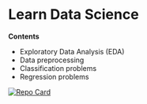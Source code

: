 # Learn Data Science

**Contents**
- Exploratory Data Analysis (EDA)
- Data preprocessing
- Classification problems
- Regression problems

[![Repo Card](https://github-readme-stats.vercel.app/api/pin/?username=adhang&repo=learn-data-science&show_owner=true&title_color=00875A&icon_color=006644&text_color=1B262C&bg_color=F5F7FA)](https://github.com/adhang/learn-data-science)